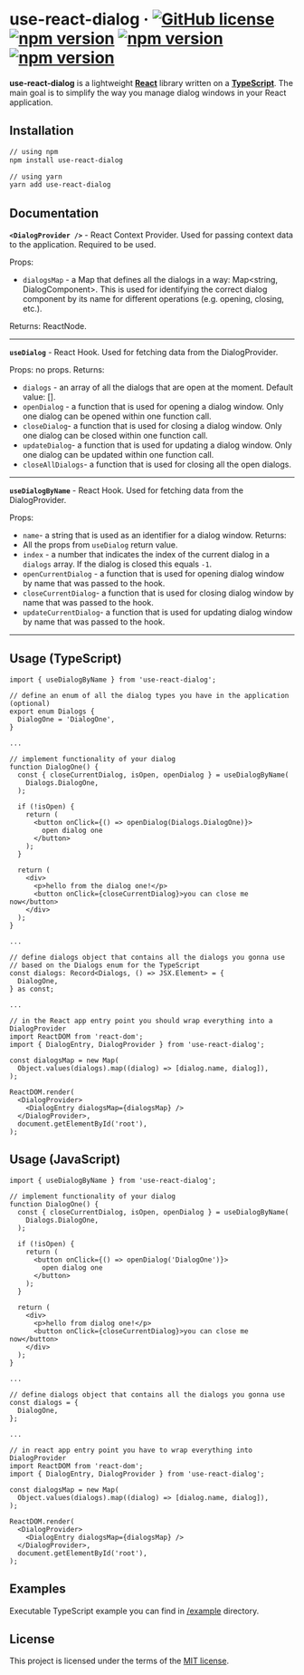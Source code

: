 # use-react-dialog &middot; [![GitHub license](https://img.shields.io/badge/license-MIT-blue.svg)](https://github.com/facebook/react/blob/master/LICENSE) [![npm version](https://img.shields.io/npm/v/use-react-dialog.svg?style=flat)](https://www.npmjs.com/package/use-react-dialog) [![npm version](https://img.shields.io/bundlephobia/min/use-react-dialog)](https://www.npmjs.com/package/use-react-dialog) [![npm version](https://img.shields.io/bundlephobia/minzip/use-react-dialog)](https://www.npmjs.com/package/use-react-dialog)

**use-react-dialog** is a lightweight [**React**](https://reactjs.org/) library written on a [**TypeScript**](https://www.typescriptlang.org/). The main goal is to simplify the way you manage dialog windows in your React application.

## Installation

```bash
// using npm
npm install use-react-dialog

// using yarn
yarn add use-react-dialog
```

## Documentation

**`<DialogProvider />`** - React Context Provider. Used for passing context data to the application. Required to be used.

Props:

- `dialogsMap` - a Map that defines all the dialogs in a way: Map<string, DialogComponent>. This is used for identifying the correct dialog component by its name for different operations (e.g. opening, closing, etc.).

Returns: ReactNode.

---

**`useDialog`** - React Hook. Used for fetching data from the DialogProvider.

Props: no props.
Returns:

- `dialogs` - an array of all the dialogs that are open at the moment. Default value: [].
- `openDialog` - a function that is used for opening a dialog window. Only one dialog can be opened within one function call.
- `closeDialog`- a function that is used for closing a dialog window. Only one dialog can be closed within one function call.
- `updateDialog`- a function that is used for updating a dialog window. Only one dialog can be updated within one function call.
- `closeAllDialogs`- a function that is used for closing all the open dialogs.

---

**`useDialogByName`** - React Hook. Used for fetching data from the DialogProvider.

Props:

- `name`- a string that is used as an identifier for a dialog window.
  Returns:
- All the props from `useDialog` return value.
- `index` - a number that indicates the index of the current dialog in a `dialogs` array. If the dialog is closed this equals `-1`.
- `openCurrentDialog` - a function that is used for opening dialog window by name that was passed to the hook.
- `closeCurrentDialog`- a function that is used for closing dialog window by name that was passed to the hook.
- `updateCurrentDialog`- a function that is used for updating dialog window by name that was passed to the hook.

---

## Usage (TypeScript)

```tsx
import { useDialogByName } from 'use-react-dialog';

// define an enum of all the dialog types you have in the application (optional)
export enum Dialogs {
  DialogOne = 'DialogOne',
}

...

// implement functionality of your dialog
function DialogOne() {
  const { closeCurrentDialog, isOpen, openDialog } = useDialogByName(
    Dialogs.DialogOne,
  );

  if (!isOpen) {
    return (
      <button onClick={() => openDialog(Dialogs.DialogOne)}>
        open dialog one
      </button>
    );
  }

  return (
    <div>
      <p>hello from the dialog one!</p>
      <button onClick={closeCurrentDialog}>you can close me now</button>
    </div>
  );
}

...

// define dialogs object that contains all the dialogs you gonna use
// based on the Dialogs enum for the TypeScript
const dialogs: Record<Dialogs, () => JSX.Element> = {
  DialogOne,
} as const;

...

// in the React app entry point you should wrap everything into a DialogProvider
import ReactDOM from 'react-dom';
import { DialogEntry, DialogProvider } from 'use-react-dialog';

const dialogsMap = new Map(
  Object.values(dialogs).map((dialog) => [dialog.name, dialog]),
);

ReactDOM.render(
  <DialogProvider>
    <DialogEntry dialogsMap={dialogsMap} />
  </DialogProvider>,
  document.getElementById('root'),
);
```

## Usage (JavaScript)

```tsx
import { useDialogByName } from 'use-react-dialog';

// implement functionality of your dialog
function DialogOne() {
  const { closeCurrentDialog, isOpen, openDialog } = useDialogByName(
    Dialogs.DialogOne,
  );

  if (!isOpen) {
    return (
      <button onClick={() => openDialog('DialogOne')}>
        open dialog one
      </button>
    );
  }

  return (
    <div>
      <p>hello from dialog one!</p>
      <button onClick={closeCurrentDialog}>you can close me now</button>
    </div>
  );
}

...

// define dialogs object that contains all the dialogs you gonna use
const dialogs = {
  DialogOne,
};

...

// in react app entry point you have to wrap everything into DialogProvider
import ReactDOM from 'react-dom';
import { DialogEntry, DialogProvider } from 'use-react-dialog';

const dialogsMap = new Map(
  Object.values(dialogs).map((dialog) => [dialog.name, dialog]),
);

ReactDOM.render(
  <DialogProvider>
    <DialogEntry dialogsMap={dialogsMap} />
  </DialogProvider>,
  document.getElementById('root'),
);
```

## Examples

Executable TypeScript example you can find in [/example](/example) directory.

## License

This project is licensed under the terms of the [MIT license](/LICENSE).
